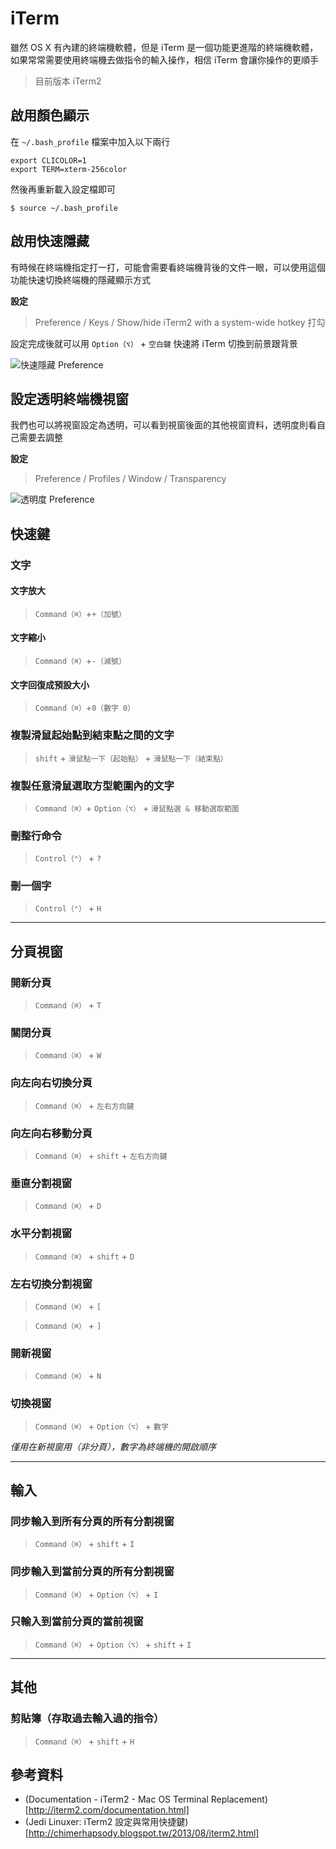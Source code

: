 # iTerm

雖然 OS X 有內建的終端機軟體，但是 iTerm 是一個功能更進階的終端機軟體，如果常常需要使用終端機去做指令的輸入操作，相信 iTerm 會讓你操作的更順手

> 目前版本 iTerm2

## 啟用顏色顯示

在 `~/.bash_profile` 檔案中加入以下兩行

```shell
export CLICOLOR=1
export TERM=xterm-256color
```

然後再重新載入設定檔即可

```shell
$ source ~/.bash_profile
```

## 啟用快速隱藏

有時候在終端機指定打一打，可能會需要看終端機背後的文件一眼，可以使用這個功能快速切換終端機的隱藏顯示方式

**設定**

> Preference / Keys / Show/hide iTerm2 with a system-wide hotkey 打勾

設定完成後就可以用 `Option（⌥）` + `空白鍵` 快速將 iTerm 切換到前景跟背景

![快速隱藏 Preference](http://i.imgur.com/cNoaWSx.png)

## 設定透明終端機視窗

我們也可以將視窗設定為透明，可以看到視窗後面的其他視窗資料，透明度則看自己需要去調整

**設定**

> Preference / Profiles / Window / Transparency

![透明度 Preference](http://i.imgur.com/cdTxDsZ.png)

## 快速鍵

### 文字

#### 文字放大

> `Command（⌘）`+`+（加號）`

#### 文字縮小

> `Command（⌘）`+`-（減號）`

#### 文字回復成預設大小

> `Command（⌘）`+`0（數字 0）`

### 複製滑鼠起始點到結束點之間的文字

> `shift` + `滑鼠點一下（起始點）` + `滑鼠點一下（結束點）`

### 複製任意滑鼠選取方型範圍內的文字

> `Command（⌘）`+ `Option（⌥）` + `滑鼠點選 & 移動選取範圍`

### 刪整行命令

> `Control（⌃）` + `?`

### 刪一個字

> `Control（⌃）` + `H`

---

## 分頁視窗

### 開新分頁

> `Command（⌘）` + `T`

### 關閉分頁

> `Command（⌘）` + `W`

### 向左向右切換分頁

> `Command（⌘）` + `左右方向鍵`

### 向左向右移動分頁

> `Command（⌘）` + `shift` + `左右方向鍵`

### 垂直分割視窗

> `Command（⌘）` + `D`

### 水平分割視窗

> `Command（⌘）` + `shift` + `D`

### 左右切換分割視窗

> `Command（⌘）` + `[`

> `Command（⌘）` + `]`

### 開新視窗

> `Command（⌘）` + `N`

### 切換視窗

> `Command（⌘）` + `Option（⌥）` + `數字`

*僅用在新視窗用（非分頁），數字為終端機的開啟順序*

---

## 輸入

### 同步輸入到所有分頁的所有分割視窗

> `Command（⌘）` + `shift` + `I`

### 同步輸入到當前分頁的所有分割視窗

> `Command（⌘）` + `Option（⌥）` + `I`

### 只輸入到當前分頁的當前視窗

> `Command（⌘）` + `Option（⌥）` + `shift` + `I`

---

## 其他

### 剪貼簿（存取過去輸入過的指令）

> `Command（⌘）` + `shift` + `H`


## 參考資料
* (Documentation - iTerm2 - Mac OS Terminal Replacement)[http://iterm2.com/documentation.html]
* (Jedi Linuxer: iTerm2 設定與常用快捷鍵)[http://chimerhapsody.blogspot.tw/2013/08/iterm2.html]
